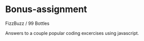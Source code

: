 # Bonus-assignment
FizzBuzz / 99 Bottles

Answers to a couple popular coding excercises using javascript.
